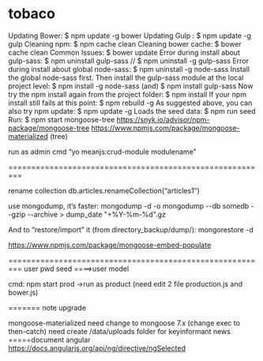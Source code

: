 # tobaco
Updating Bower: $ npm update -g bower
Updating Gulp : $ npm update -g gulp
Cleaning npm: $ npm cache clean
Cleaning bower cache: $ bower cache clean
Common Issues: $ bower update
Error during install about gulp-sass: $ npm uninstall gulp-sass // $ npm uninstall -g gulp-sass
Error during install about global node-sass: $ npm uninstall -g node-sass
Install the global node-sass first. Then install the gulp-sass module at the local project level: $ npm install -g node-sass (and) $ npm install gulp-sass
Now try the npm install again from the project folder: $ npm install
If your npm install still fails at this point: $ npm rebuild -g
As suggested above, you can also try npm update: $ npm update -g
Loads the seed data: $ npm run seed
Run: $ npm start
mongoose-tree https://snyk.io/advisor/npm-package/mongoose-tree
https://www.npmjs.com/package/mongoose-materialized (tree)

run as admin cmd “yo meanjs:crud-module modulename”

=========================================================

rename collection db.articles.renameCollection(“articles1”)

use mongodump, it’s faster: mongodump -d -o mongodump --db somedb --gzip --archive > dump_date "+%Y-%m-%d".gz

And to “restore/import” it (from directory_backup/dump/): mongorestore -d

https://www.npmjs.com/package/mongoose-embed-populate

========================================================= user pwd seed ====>user model

cmd: npm start prod ->run as product (need edit 2 file production.js and bower.js)

======= note upgrade

mongoose-materialized need change to mongoose 7.x (change exec to then-catch)
need create /data/uploads folder for keyinformant news
=====document angular https://docs.angularjs.org/api/ng/directive/ngSelected
